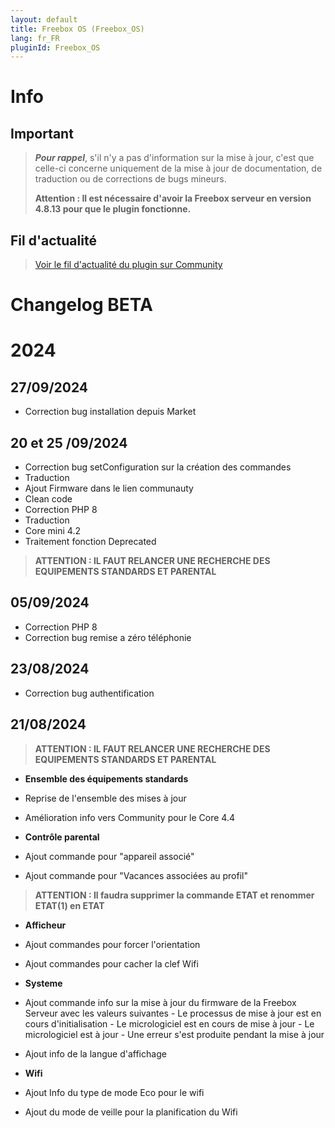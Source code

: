 ```yaml
---
layout: default
title: Freebox OS (Freebox_OS)
lang: fr_FR
pluginId: Freebox_OS
---
```


# Info

## Important

> **_Pour rappel_**, s'il n'y a pas d'information sur la mise à jour, c'est que celle-ci concerne uniquement de la mise à jour de documentation, de traduction ou de corrections de bugs mineurs.
>
> **Attention : Il est nécessaire d'avoir la Freebox serveur en version 4.8.13 pour que le plugin fonctionne.**

## Fil d'actualité

> [Voir le fil d'actualité du plugin sur Community](https://community.jeedom.com/t/info-plugin-freebox-mise-a-jour-des-composants-de-la-delta-tiles-systeme/30673)

# Changelog BETA

# 2024

## 27/09/2024

- Correction bug installation depuis Market

## 20 et 25 /09/2024

- Correction bug setConfiguration sur la création des commandes
- Traduction
- Ajout Firmware dans le lien communauty
- Clean code
- Correction PHP 8
- Traduction
- Core mini 4.2
- Traitement fonction Deprecated

> **ATTENTION : IL FAUT RELANCER UNE RECHERCHE DES EQUIPEMENTS STANDARDS ET PARENTAL**

## 05/09/2024

- Correction PHP 8
- Correction bug remise a zéro téléphonie

## 23/08/2024

- Correction bug authentification

## 21/08/2024

> **ATTENTION : IL FAUT RELANCER UNE RECHERCHE DES EQUIPEMENTS STANDARDS ET PARENTAL**

- **Ensemble des équipements standards**

- Reprise de l'ensemble des mises à jour
- Amélioration info vers Community pour le Core 4.4

- **Contrôle parental**

- Ajout commande pour "appareil associé"
- Ajout commande pour "Vacances associées au profil"

> **ATTENTION : Il faudra supprimer la commande ETAT et renommer ETAT(1) en ETAT**

- **Afficheur**

- Ajout commandes pour forcer l'orientation
- Ajout commandes pour cacher la clef Wifi

- **Systeme**

- Ajout commande info sur la mise à jour du firmware de la Freebox Serveur avec les valeurs suivantes
      - Le processus de mise à jour est en cours d\'initialisation
      - Le micrologiciel est en cours de mise à jour
      - Le micrologiciel est à jour
      - Une erreur s'est produite pendant la mise à jour
- Ajout info de la langue d'affichage

- **Wifi**
- Ajout Info du type de mode Eco pour le wifi
- Ajout du mode de veille pour la planification du Wifi
